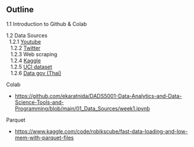 ## Outline

1.1 Introduction to Github & Colab

1.2 Data Sources <br>
&nbsp;&nbsp;1.2.1 <a href="https://www.youtube.com/">Youtube</a> </br>
&nbsp;&nbsp;    1.2.2 <a href="https://twitter.com/home">Twitter</a> </br>
&nbsp;&nbsp;    1.2.3 Web scraping </br>
&nbsp;&nbsp;    1.2.4 <a href="https://www.kaggle.com/">Kaggle</a> </br>
&nbsp;&nbsp;    1.2.5 <a href="https://archive.ics.uci.edu/ml/datasets.php"> UCI dataset </a> </br> 
&nbsp;&nbsp;    1.2.6 <a href="https://data.go.th/"> Data gov (Thai) </a> </br> 

Colab </br>
- https://github.com/ekaratnida/DADS5001-Data-Analytics-and-Data-Science-Tools-and-Programming/blob/main/01_Data_Sources/week1.ipynb

Parquet
- https://www.kaggle.com/code/robikscube/fast-data-loading-and-low-mem-with-parquet-files      


